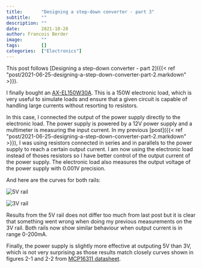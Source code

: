 ```yaml
---
title:       "Designing a step-down converter - part 3"
subtitle:    ""
description: ""
date:        2021-10-28
author: Francois Berder
image:       ""
tags:        []
categories:  ["Electronics"]
---
```


This post follows 
[Designing a step-down converter - part 2]({{< ref "post/2021-06-25-designing-a-step-down-converter-part-2.markdown" >}}).


I finally bought an [AX-EL150W30A](https://www.tme.eu/gb/details/ax-el150w30a/electronic-loads/axiomet/). This is a 150W electronic load, which is very useful to simulate loads and ensure that a given circuit is capable of handling large currents without resorting to resistors.


In this case, I connected the output of the power supply directly to the electronic load. The power supply is powered by a 12V power supply and a multimeter is measuring the input current. In my previous [post]({{< ref "post/2021-06-25-designing-a-step-down-converter-part-2.markdown" >}}), I was using resistors connected in series and in parallels to the power supply to reach a certain output current. I am now using the electronic load instead of thoses resistors so I have better control of the output current of the power supply. The electronic load also measures the output voltage of the power supply with 0.001V precision.

And here are the curves for both rails:

![5V rail](/img/2021-10-28-power-supply/efficiency_5v_rail.png)

![3V rail](/img/2021-10-28-power-supply/efficiency_3v_rail.png)


Results from the 5V rail does not differ too much from last post but it is clear that something went wrong when doing my previous measurements on the 3V rail. Both rails now show similar behaviour when output current is in range 0-200mA.

Finally, the power supply is slightly more effective at outputing 5V than 3V, which is not very surprising as those results match closely curves shown in figures 2-1 and 2-2 from [MCP16311 datasheet](https://ww1.microchip.com/downloads/en/DeviceDoc/MCP16311-Family-Data-Sheet-DS20005255C.pdf).


